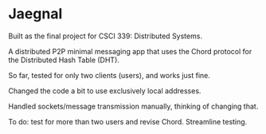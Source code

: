 # Jaegnal
Built as the final project for CSCI 339: Distributed Systems.

A distributed P2P minimal messaging app that uses the Chord protocol for the Distributed Hash Table (DHT).

So far, tested for only two clients (users), and works just fine.

Changed the code a bit to use exclusively local addresses.

Handled sockets/message transmission manually, thinking of changing that.

To do: test for more than two users and revise Chord. Streamline testing.

